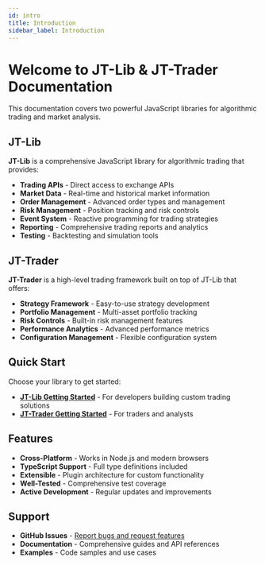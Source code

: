 ```yaml
---
id: intro
title: Introduction
sidebar_label: Introduction
---
```


# Welcome to JT-Lib & JT-Trader Documentation

This documentation covers two powerful JavaScript libraries for algorithmic trading and market analysis.

## JT-Lib

**JT-Lib** is a comprehensive JavaScript library for algorithmic trading that provides:

- **Trading APIs** - Direct access to exchange APIs
- **Market Data** - Real-time and historical market information
- **Order Management** - Advanced order types and management
- **Risk Management** - Position tracking and risk controls
- **Event System** - Reactive programming for trading strategies
- **Reporting** - Comprehensive trading reports and analytics
- **Testing** - Backtesting and simulation tools

## JT-Trader

**JT-Trader** is a high-level trading framework built on top of JT-Lib that offers:

- **Strategy Framework** - Easy-to-use strategy development
- **Portfolio Management** - Multi-asset portfolio tracking
- **Risk Controls** - Built-in risk management features
- **Performance Analytics** - Advanced performance metrics
- **Configuration Management** - Flexible configuration system

## Quick Start

Choose your library to get started:

- **[JT-Lib Getting Started](jt-lib/getting-started)** - For developers building custom trading solutions
- **[JT-Trader Getting Started](jt-trader/jt-trader-getting-started)** - For traders and analysts

## Features

- **Cross-Platform** - Works in Node.js and modern browsers
- **TypeScript Support** - Full type definitions included
- **Extensible** - Plugin architecture for custom functionality
- **Well-Tested** - Comprehensive test coverage
- **Active Development** - Regular updates and improvements

## Support

- **GitHub Issues** - [Report bugs and request features](https://github.com/mikolyk/jt-lib/issues)
- **Documentation** - Comprehensive guides and API references
- **Examples** - Code samples and use cases

